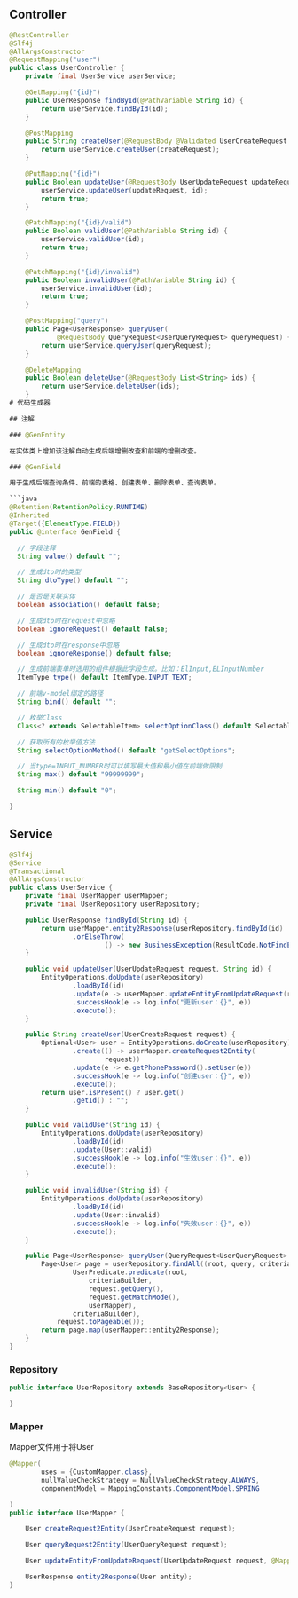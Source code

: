 ## Controller
```java
@RestController
@Slf4j
@AllArgsConstructor
@RequestMapping("user")
public class UserController {
    private final UserService userService;

    @GetMapping("{id}")
    public UserResponse findById(@PathVariable String id) {
        return userService.findById(id);
    }

    @PostMapping
    public String createUser(@RequestBody @Validated UserCreateRequest createRequest) {
        return userService.createUser(createRequest);
    }

    @PutMapping("{id}")
    public Boolean updateUser(@RequestBody UserUpdateRequest updateRequest, @PathVariable String id) {
        userService.updateUser(updateRequest, id);
        return true;
    }

    @PatchMapping("{id}/valid")
    public Boolean validUser(@PathVariable String id) {
        userService.validUser(id);
        return true;
    }

    @PatchMapping("{id}/invalid")
    public Boolean invalidUser(@PathVariable String id) {
        userService.invalidUser(id);
        return true;
    }

    @PostMapping("query")
    public Page<UserResponse> queryUser(
            @RequestBody QueryRequest<UserQueryRequest> queryRequest) {
        return userService.queryUser(queryRequest);
    }

    @DeleteMapping
    public Boolean deleteUser(@RequestBody List<String> ids) {
        return userService.deleteUser(ids);
    }
# 代码生成器

## 注解

### @GenEntity

在实体类上增加该注解自动生成后端增删改查和前端的增删改查。

### @GenField

用于生成后端查询条件、前端的表格、创建表单、删除表单、查询表单。

```java
@Retention(RetentionPolicy.RUNTIME)
@Inherited
@Target({ElementType.FIELD})
public @interface GenField {

  // 字段注释
  String value() default "";

  // 生成dto时的类型
  String dtoType() default "";

  // 是否是关联实体
  boolean association() default false;

  // 生成dto时在request中忽略
  boolean ignoreRequest() default false;

  // 生成dto时在response中忽略
  boolean ignoreResponse() default false;

  // 生成前端表单时选用的组件根据此字段生成。比如：ElInput,ELInputNumber
  ItemType type() default ItemType.INPUT_TEXT;

  // 前端v-model绑定的路径
  String bind() default "";

  // 枚举Class
  Class<? extends SelectableItem> selectOptionClass() default SelectableItem.class;

  // 获取所有的枚举值方法
  String selectOptionMethod() default "getSelectOptions";

  // 当type=INPUT_NUMBER时可以填写最大值和最小值在前端做限制
  String max() default "99999999";

  String min() default "0";

}
```
## Service
```java
@Slf4j
@Service
@Transactional
@AllArgsConstructor
public class UserService {
    private final UserMapper userMapper;
    private final UserRepository userRepository;

    public UserResponse findById(String id) {
        return userMapper.entity2Response(userRepository.findById(id)
                .orElseThrow(
                        () -> new BusinessException(ResultCode.NotFindError)));
    }

    public void updateUser(UserUpdateRequest request, String id) {
        EntityOperations.doUpdate(userRepository)
                .loadById(id)
                .update(e -> userMapper.updateEntityFromUpdateRequest(request, e))
                .successHook(e -> log.info("更新user：{}", e))
                .execute();
    }

    public String createUser(UserCreateRequest request) {
        Optional<User> user = EntityOperations.doCreate(userRepository)
                .create(() -> userMapper.createRequest2Entity(
                        request))
                .update(e -> e.getPhonePassword().setUser(e))
                .successHook(e -> log.info("创建user：{}", e))
                .execute();
        return user.isPresent() ? user.get()
                .getId() : "";
    }

    public void validUser(String id) {
        EntityOperations.doUpdate(userRepository)
                .loadById(id)
                .update(User::valid)
                .successHook(e -> log.info("生效user：{}", e))
                .execute();
    }

    public void invalidUser(String id) {
        EntityOperations.doUpdate(userRepository)
                .loadById(id)
                .update(User::invalid)
                .successHook(e -> log.info("失效user：{}", e))
                .execute();
    }

    public Page<UserResponse> queryUser(QueryRequest<UserQueryRequest> request) {
        Page<User> page = userRepository.findAll((root, query, criteriaBuilder) -> SpecificationUtils.conjunction(
                UserPredicate.predicate(root,
                    criteriaBuilder,
                    request.getQuery(),
                    request.getMatchMode(),
                    userMapper),
                criteriaBuilder),
            request.toPageable());
        return page.map(userMapper::entity2Response);
    }
}
```
### Repository
```java
public interface UserRepository extends BaseRepository<User> {

}
```

### Mapper
Mapper文件用于将User
```java
@Mapper(
        uses = {CustomMapper.class},
        nullValueCheckStrategy = NullValueCheckStrategy.ALWAYS,
        componentModel = MappingConstants.ComponentModel.SPRING

)
public interface UserMapper {

    User createRequest2Entity(UserCreateRequest request);

    User queryRequest2Entity(UserQueryRequest request);

    User updateEntityFromUpdateRequest(UserUpdateRequest request, @MappingTarget User entity);

    UserResponse entity2Response(User entity);
}
```